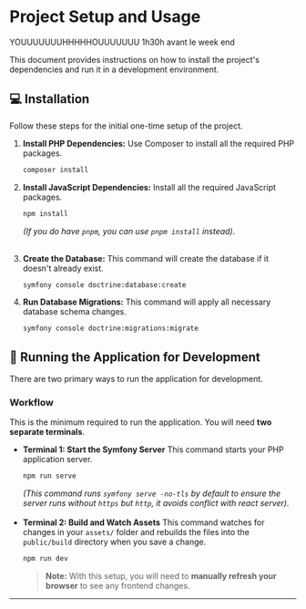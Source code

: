 # Project Setup and Usage

YOUUUUUUUHHHHHOUUUUUUU 1h30h avant le week end 

This document provides instructions on how to install the project's dependencies and run it in a development environment.

## 💻 Installation

Follow these steps for the initial one-time setup of the project.

1.  **Install PHP Dependencies:**
    Use Composer to install all the required PHP packages.
    ```bash
    composer install
    ```

2.  **Install JavaScript Dependencies:**
    Install all the required JavaScript packages.
    ```bash
    npm install
    ```
    *(If you do have `pnpm`, you can use `pnpm install` instead).*
    <br><br>
3.  **Create the Database:**
    This command will create the database if it doesn't already exist.
    ```bash
    symfony console doctrine:database:create
    ```

4.  **Run Database Migrations:**
    This command will apply all necessary database schema changes.
    ```bash
    symfony console doctrine:migrations:migrate
    ```

## 🚀 Running the Application for Development

There are two primary ways to run the application for development.

### Workflow

This is the minimum required to run the application. You will need **two separate terminals**.

*   **Terminal 1: Start the Symfony Server**
    This command starts your PHP application server.
    ```bash
    npm run serve
    ```
    *(This command runs `symfony serve -no-tls` by default to ensure the server runs without `https` but `http`, it avoids conflict with react server).*
<br><br>
*   **Terminal 2: Build and Watch Assets**
    This command watches for changes in your `assets/` folder and rebuilds the files into the `public/build` directory when you save a change.
    ```bash
    npm run dev
    ```
    > **Note:** With this setup, you will need to **manually refresh your browser** to see any frontend changes.

---
